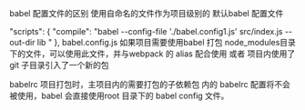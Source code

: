 babel 配置文件的区别
使用自命名的文件作为项目级别的 默认babel 配置文件

"scripts": {
  "compile": "babel --config-file './babel.config1.js' src/index.js --out-dir lib "
},
babel.config.js
如果项目需要使用babel 打包 node_modules目录下的文件，可以使用此文件，并与webpack 的 alias 配合使用
或者 项目内使用了 git 子目录引入了一个新的包

babelrc 项目打包时，主项目内的需要打包的子依赖包 内的 babelrc 配置将不会被使用，babel 会直接使用root 目录下的 babel config 文件。
